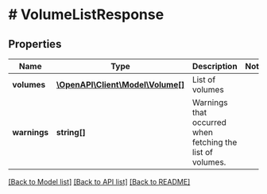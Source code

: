# # VolumeListResponse

## Properties

Name | Type | Description | Notes
------------ | ------------- | ------------- | -------------
**volumes** | [**\OpenAPI\Client\Model\Volume[]**](Volume.md) | List of volumes |
**warnings** | **string[]** | Warnings that occurred when fetching the list of volumes. |

[[Back to Model list]](../../README.md#models) [[Back to API list]](../../README.md#endpoints) [[Back to README]](../../README.md)
